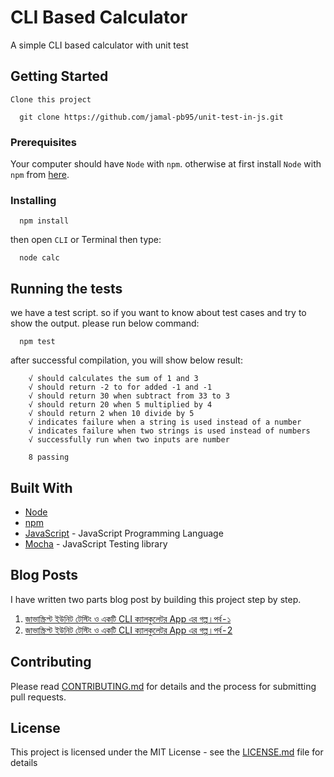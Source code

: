 # CLI Based Calculator

A simple CLI based calculator with unit test

## Getting Started

`Clone this project`

```
  git clone https://github.com/jamal-pb95/unit-test-in-js.git
```

### Prerequisites

Your computer should have `Node` with `npm`. otherwise at first install `Node` with `npm` from [here](https://nodejs.org/en/). 


### Installing


```
  npm install
```

then open `CLI` or Terminal then type:

```
  node calc
```


## Running the tests

we have a test script. so if you want to know about test cases and try to show the output. please run below command:

```
  npm test
```
after successful compilation, you will show below result:

```
    √ should calculates the sum of 1 and 3
    √ should return -2 to for added -1 and -1
    √ should return 30 when subtract from 33 to 3
    √ should return 20 when 5 multiplied by 4
    √ should return 2 when 10 divide by 5
    √ indicates failure when a string is used instead of a number
    √ indicates failure when two strings is used instead of numbers
    √ successfully run when two inputs are number

    8 passing
```

## Built With

  * [Node](https://nodejs.org/en/)
  * [npm](https://www.npmjs.com/)
  * [JavaScript](https://www.javascript.com/) - JavaScript Programming Language
  * [Mocha](https://mochajs.org/) - JavaScript Testing library

## Blog Posts

I have written two parts blog post by building this project step by step. 

  1. [জাভাস্ক্রিপ্ট ইউনিট টেস্টিং ও একটি CLI ক্যালকুলেটর App এর গল্প।পর্ব - ১](https://bit.ly/2McwaJt)
  2. [জাভাস্ক্রিপ্ট ইউনিট টেস্টিং ও একটি CLI ক্যালকুলেটর App এর গল্প।পর্ব - 2](https://bit.ly/2P3XBTw)


## Contributing

Please read [CONTRIBUTING.md](CONTRIBUTING.md) for details and the process for submitting pull requests.

## License

This project is licensed under the MIT License - see the [LICENSE.md](LICENSE.md) file for details
